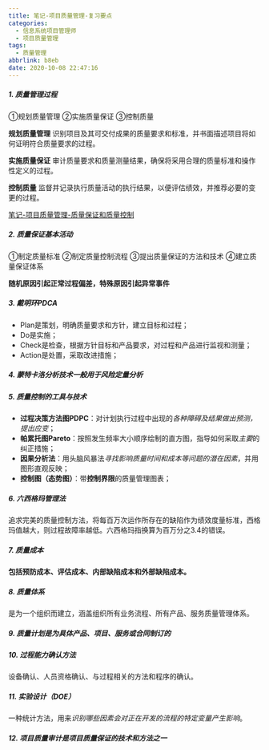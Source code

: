 ```yaml
---
title: 笔记-项目质量管理-复习要点
categories:
  - 信息系统项目管理师
  - 项目质量管理
tags:
  - 质量管理
abbrlink: b8eb
date: 2020-10-08 22:47:16
---
```


##### 1. 质量管理过程

①规划质量管理
②实施质量保证
③控制质量

<!-- more -->

**规划质量管理**
识别项目及其可交付成果的质量要求和标准，并书面描述项目将如何证明符合质量要求的过程。

**实施质量保证**
审计质量要求和质量测量结果，确保将采用合理的质量标准和操作性定义的过程。

**控制质量**
监督并记录执行质量活动的执行结果，以便评估绩效，并推荐必要的变更的过程。

[笔记-项目质量管理-质量保证和质量控制](b974.html)

##### 2. 质量保证基本活动

①制定质量标准
②制定质量控制流程
③提出质量保证的方法和技术
④建立质量保证体系

**随机原因引起正常过程偏差，特殊原因引起异常事件**  

##### 3. 戴明环PDCA

- Plan是策划，明确质量要求和方针，建立目标和过程；
- Do是实施；
- Check是检查，根据方针目标和产品要求，对过程和产品进行监视和测量；
- Action是处置，采取改进措施；

##### 4. 蒙特卡洛分析技术一般用于风险定量分析

##### 5. 质量控制的工具与技术

- **过程决策方法图PDPC**：对计划执行过程中出现的*各种障碍及结果做出预测，提出应变*；
- **帕累托图Pareto**：按照发生频率大小顺序绘制的直方图，指导如何采取*主要*的纠正措施；
- **因果分析法**：用头脑风暴法*寻找影响质量时间和成本等问题的潜在因素*，并用图形直观反映；
- **控制图（态势图）**：带**控制界限**的质量管理图表；

##### 6. 六西格玛管理法

追求完美的质量控制方法，将每百万次运作所存在的缺陷作为绩效度量标准，西格玛值越大，则过程故障率越低。六西格玛指换算为百万分之3.4的错误。

##### 7. 质量成本

**包括预防成本、评估成本、内部缺陷成本和外部缺陷成本。**

##### 8. 质量体系

是为一个组织而建立，涵盖组织所有业务流程、所有产品、服务质量管理体系。

##### 9. 质量计划是为具体产品、项目、服务或合同制订的

##### 10. 过程能力确认方法

设备确认、人员资格确认、与过程相关的方法和程序的确认。

##### 11. 实验设计（DOE）

一种统计方法，用来*识别哪些因素会对正在开发的流程的特定变量产生影响*。

##### 12. 项目质量审计是项目质量保证的技术和方法之一
